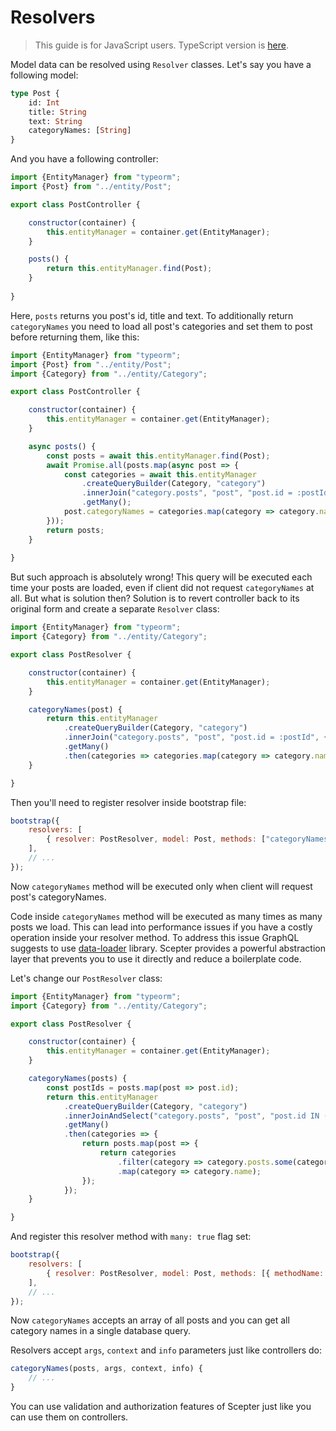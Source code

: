 # Resolvers

> This guide is for JavaScript users. TypeScript version is [here](../typescript/resolvers.md).

Model data can be resolved using `Resolver` classes. 
Let's say you have a following model:

```graphql
type Post {
    id: Int
    title: String
    text: String
    categoryNames: [String]
}
```

And you have a following controller:

```javascript
import {EntityManager} from "typeorm";
import {Post} from "../entity/Post";

export class PostController {

    constructor(container) {
        this.entityManager = container.get(EntityManager);
    }

    posts() {
        return this.entityManager.find(Post);
    }
    
}
```

Here, `posts` returns you post's id, title and text.
To additionally return `categoryNames` you need to load all post's categories and set them to post before returning them,
like this: 

```javascript
import {EntityManager} from "typeorm";
import {Post} from "../entity/Post";
import {Category} from "../entity/Category";

export class PostController {

    constructor(container) {
        this.entityManager = container.get(EntityManager);
    }

    async posts() {
        const posts = await this.entityManager.find(Post);
        await Promise.all(posts.map(async post => {
            const categories = await this.entityManager
                .createQueryBuilder(Category, "category")
                .innerJoin("category.posts", "post", "post.id = :postId", { postId: post.id })
                .getMany();
            post.categoryNames = categories.map(category => category.name);
        }));
        return posts;
    }
    
}
```

But such approach is absolutely wrong! This query will be executed each time your posts are loaded, 
even if client did not request `categoryNames` at all. 
But what is solution then? 
Solution is to revert controller back to its original form and create a separate `Resolver` class:

```javascript
import {EntityManager} from "typeorm";
import {Category} from "../entity/Category";

export class PostResolver {

    constructor(container) {
        this.entityManager = container.get(EntityManager);
    }

    categoryNames(post) {
        return this.entityManager
            .createQueryBuilder(Category, "category")
            .innerJoin("category.posts", "post", "post.id = :postId", { postId: post.id })
            .getMany()
            .then(categories => categories.map(category => category.name));
    }

}
```

Then you'll need to register resolver inside bootstrap file:

```javascript
bootstrap({
    resolvers: [
        { resolver: PostResolver, model: Post, methods: ["categoryNames"] },
    ],
    // ...
});
```

Now `categoryNames` method will be executed only when client will request post's categoryNames.

Code inside `categoryNames` method will be executed as many times as many posts we load.
This can lead into performance issues if you have a costly operation inside your resolver method.
To address this issue GraphQL suggests to use [data-loader](https://github.com/facebook/dataloader) library.
Scepter provides a powerful abstraction layer that prevents you to use it directly and reduce a boilerplate code.

Let's change our `PostResolver` class:

```javascript
import {EntityManager} from "typeorm";
import {Category} from "../entity/Category";

export class PostResolver {

    constructor(container) {
        this.entityManager = container.get(EntityManager);
    }

    categoryNames(posts) {
        const postIds = posts.map(post => post.id);
        return this.entityManager
            .createQueryBuilder(Category, "category")
            .innerJoinAndSelect("category.posts", "post", "post.id IN (:...postIds)", { postIds })
            .getMany()
            .then(categories => {
                return posts.map(post => {
                    return categories
                        .filter(category => category.posts.some(categoryPost => categoryPost.id === post.id))
                        .map(category => category.name);
                });
            });
    }

}
```

And register this resolver method with `many: true` flag set:

```javascript
bootstrap({
    resolvers: [
        { resolver: PostResolver, model: Post, methods: [{ methodName: "categoryNames", many: true }] },
    ],
    // ...
});
```

Now `categoryNames` accepts an array of all posts and you can get all category names in a single database query.

Resolvers accept `args`, `context` and `info` parameters just like controllers do:

```javascript
categoryNames(posts, args, context, info) {
    // ...
}
```

You can use validation and authorization features of Scepter just like you can use them on controllers.